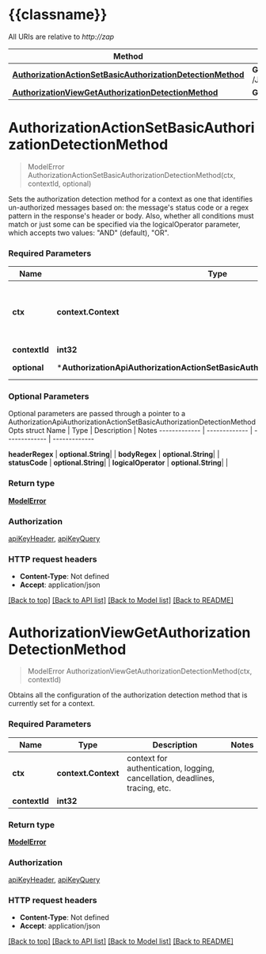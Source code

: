 # {{classname}}

All URIs are relative to *http://zap*

Method | HTTP request | Description
------------- | ------------- | -------------
[**AuthorizationActionSetBasicAuthorizationDetectionMethod**](AuthorizationApi.md#AuthorizationActionSetBasicAuthorizationDetectionMethod) | **Get** /JSON/authorization/action/setBasicAuthorizationDetectionMethod/ | 
[**AuthorizationViewGetAuthorizationDetectionMethod**](AuthorizationApi.md#AuthorizationViewGetAuthorizationDetectionMethod) | **Get** /JSON/authorization/view/getAuthorizationDetectionMethod/ | 

# **AuthorizationActionSetBasicAuthorizationDetectionMethod**
> ModelError AuthorizationActionSetBasicAuthorizationDetectionMethod(ctx, contextId, optional)


Sets the authorization detection method for a context as one that identifies un-authorized messages based on: the message's status code or a regex pattern in the response's header or body. Also, whether all conditions must match or just some can be specified via the logicalOperator parameter, which accepts two values: \"AND\" (default), \"OR\".

### Required Parameters

Name | Type | Description  | Notes
------------- | ------------- | ------------- | -------------
 **ctx** | **context.Context** | context for authentication, logging, cancellation, deadlines, tracing, etc.
  **contextId** | **int32**|  | 
 **optional** | ***AuthorizationApiAuthorizationActionSetBasicAuthorizationDetectionMethodOpts** | optional parameters | nil if no parameters

### Optional Parameters
Optional parameters are passed through a pointer to a AuthorizationApiAuthorizationActionSetBasicAuthorizationDetectionMethodOpts struct
Name | Type | Description  | Notes
------------- | ------------- | ------------- | -------------

 **headerRegex** | **optional.String**|  | 
 **bodyRegex** | **optional.String**|  | 
 **statusCode** | **optional.String**|  | 
 **logicalOperator** | **optional.String**|  | 

### Return type

[**ModelError**](Error.md)

### Authorization

[apiKeyHeader](../README.md#apiKeyHeader), [apiKeyQuery](../README.md#apiKeyQuery)

### HTTP request headers

 - **Content-Type**: Not defined
 - **Accept**: application/json

[[Back to top]](#) [[Back to API list]](../README.md#documentation-for-api-endpoints) [[Back to Model list]](../README.md#documentation-for-models) [[Back to README]](../README.md)

# **AuthorizationViewGetAuthorizationDetectionMethod**
> ModelError AuthorizationViewGetAuthorizationDetectionMethod(ctx, contextId)


Obtains all the configuration of the authorization detection method that is currently set for a context.

### Required Parameters

Name | Type | Description  | Notes
------------- | ------------- | ------------- | -------------
 **ctx** | **context.Context** | context for authentication, logging, cancellation, deadlines, tracing, etc.
  **contextId** | **int32**|  | 

### Return type

[**ModelError**](Error.md)

### Authorization

[apiKeyHeader](../README.md#apiKeyHeader), [apiKeyQuery](../README.md#apiKeyQuery)

### HTTP request headers

 - **Content-Type**: Not defined
 - **Accept**: application/json

[[Back to top]](#) [[Back to API list]](../README.md#documentation-for-api-endpoints) [[Back to Model list]](../README.md#documentation-for-models) [[Back to README]](../README.md)

